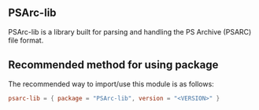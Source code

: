 ## PSArc-lib
PSArc-lib is a library built for parsing and handling the PS Archive (PSARC) file format.

## Recommended method for using package
The recommended way to import/use this module is as follows:
```toml
psarc-lib = { package = "PSArc-lib", version = "<VERSION>" }
```